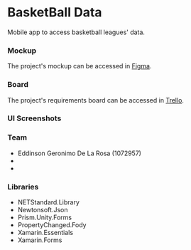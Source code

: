# BasketBall Data
Mobile app to access basketball leagues' data.
### Mockup
The project's mockup can be accessed in [Figma](https://www.figma.com/file/DntJ4V7qD6rAMLvr4zwLs3/Ludis-Virtual?node-id=0%3A1).
### Board
The project's requirements board can be accessed in [Trello](https://trello.com/b/6T5ufA8x/ludis-virtual).
### UI Screenshots
### Team
- Eddinson Geronimo De La Rosa (1072957)
-
-
### Libraries
- NETStandard.Library
- Newtonsoft.Json
- Prism.Unity.Forms
- PropertyChanged.Fody
- Xamarin.Essentials
- Xamarin.Forms

